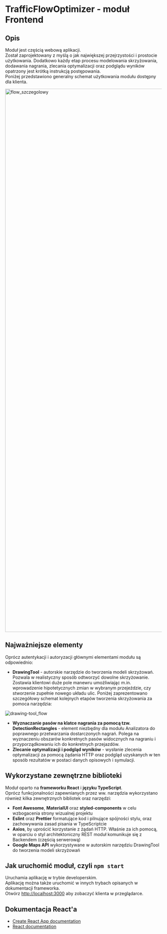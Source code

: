 # TrafficFlowOptimizer - moduł Frontend

## Opis
Moduł jest częścią webową aplikacji.\
Został zaprojektowany z myślą o jak największej przejrzystości i prostocie użytkowania. Dodatkowo każdy etap procesu modelowania skrzyżowania, dodawania nagrania, zlecania optymalizacji oraz podglądu wyników opatrzony jest krótką instrukcją postępowania.\
Poniżej przedstawiono generalny schemat użytkowania modułu dostępny dla klienta.

<img width="1747" alt="flow_szczegolowy" src="https://github.com/TrafficFlowOptimizer/frontend/assets/92650724/8283a9d6-acf6-463e-b53d-cc30b729ed1f">


## Najważniejsze elementy
Oprócz autentykacji i autoryzacji głównymi elementami modułu są odpowiednio:
* **DrawingTool** - autorskie narzędzie do tworzenia modeli skrzyżowań. Pozwala w realistyczny sposób odtworzyć dowolne skrzyżowanie. Zostawia klientowi duże pole manewru umożliwiając m.in. wprowadzenie hipotetycznych zmian w wybranym przejeździe, czy stworzenie zupełnie nowego układu ulic. Poniżej zaprezentowano szczegółowy schemat kolejnych etapów tworzenia skrzyżowania za pomoca narzędzia:

![drawing-tool_flow](https://github.com/TrafficFlowOptimizer/frontend/assets/92650724/09db9ecf-76f3-4471-aabd-03dfd2a672ee)

* **Wyznaczanie pasów na klatce nagrania za pomocą tzw. DetectionRectangles** - element niezbędny dla modułu Analizatora do poprawnego przetwarzania dostarczonych nagrań. Polega na wyznaczeniu obszarów konkretnych pasów widocznych na nagraniu i przyporządkowaniu ich do konkretnych przejazdów.
*  **Zlecanie optymalizacji i podgląd wyników** - wysłanie zlecenia optymalizacji za pomocą żądania HTTP oraz podgląd uzyskanych w ten sposób rezultatów w postaci danych opisowych i symulacji.

## Wykorzystane zewnętrzne biblioteki
Moduł oparto na **frameworku React** i **języku TypeScript**.\
Oprócz funkcjonalności zapewnianych przez ww. narzędzia wykorzystano również kilka zewnętrznych bibliotek oraz narzędzi:
* **Font Awesome**, **MaterialUI** oraz **styled-components** w celu wzbogacenia strony wizualnej projektu
* **Eslint** oraz **Prettier** formatujące kod i pilnujące spójności stylu, oraz zachowywania zasad pisania w TypeScriptcie
* **Axios**, by uprościć korzystanie z żądań HTTP. Właśnie za ich pomocą, w oparciu o styl architektoniczny REST moduł komunikuje się z Backendem (częścią serwerową)
* **Google Maps API** wykorzystywane w autorskim narzędziu DrawingTool do tworzenia modeli skrzyżowań

## Jak uruchomić moduł, czyli `npm start`

Uruchamia aplikację w trybie developerskim.\
Aplikację można także uruchomić w innych trybach opisanych w dokumentacji frameworka.\
Otwórz [http://localhost:3000](http://localhost:3000) aby zobaczyć klienta w przeglądarce.


## Dokumentacja React'a

* [Create React App documentation](https://facebook.github.io/create-react-app/docs/getting-started)
* [React documentation](https://reactjs.org/)
